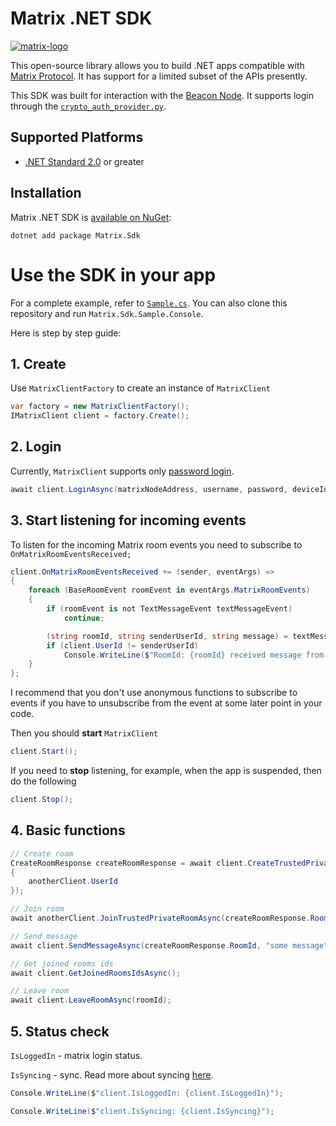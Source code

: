 # **Matrix .NET SDK**
[![matrix-logo](matrix-logo.svg)](https://matrix.org/)

This open-source library allows you to build .NET apps compatible with [Matrix Protocol](http://www.matrix.org).
It has support for a limited subset of the APIs presently. 

This SDK was built for interaction with the [Beacon Node](https://github.com/airgap-it/beacon-node). It supports login through the [`crypto_auth_provider.py`](https://github.com/airgap-it/beacon-node/blob/master/docker/crypto_auth_provider.py).  

## Supported Platforms

* [.NET Standard 2.0](https://docs.microsoft.com/en-us/dotnet/standard/net-standard) or greater
## Installation

Matrix .NET SDK is [available on NuGet](https://www.nuget.org/packages/Matrix.Sdk/):

```
dotnet add package Matrix.Sdk
```

# Use the SDK in your app
For a complete example, refer to [`Sample.cs`](https://github.com/baking-bad/matrix-dotnet-sdk/blob/main/Matrix.Sdk.Sample.Console/Sample.cs).
You can also clone this repository and run `Matrix.Sdk.Sample.Console`.

Here is step by step guide:

## 1. Create 
Use `MatrixClientFactory` to create an instance of `MatrixClient`
```cs
var factory = new MatrixClientFactory();
IMatrixClient client = factory.Create();
```

## 2. Login
Currently, `MatrixClient` supports only [password login](https://spec.matrix.org/v1.1/client-server-api/#password-based).

```cs
await client.LoginAsync(matrixNodeAddress, username, password, deviceId);
```

## 3. Start listening for incoming events
To listen for the incoming Matrix room events you need to subscribe to `OnMatrixRoomEventsReceived;`

```cs
client.OnMatrixRoomEventsReceived += (sender, eventArgs) =>
{
    foreach (BaseRoomEvent roomEvent in eventArgs.MatrixRoomEvents)
    {
        if (roomEvent is not TextMessageEvent textMessageEvent)
            continue;

        (string roomId, string senderUserId, string message) = textMessageEvent;
        if (client.UserId != senderUserId)
            Console.WriteLine($"RoomId: {roomId} received message from {senderUserId}: {message}.");
    }
};
```

I recommend that you don't use anonymous functions to subscribe to events if you have to unsubscribe from the event at some later point in your code.

Then you should **start** `MatrixClient`
```cs
client.Start();
```
If you need to **stop** listening, for example, when the app is suspended, then do the following
```cs
client.Stop();
```
## 4. Basic functions

```cs
// Create room
CreateRoomResponse createRoomResponse = await client.CreateTrustedPrivateRoomAsync(new[]
{
    anotherClient.UserId
});

// Join room
await anotherClient.JoinTrustedPrivateRoomAsync(createRoomResponse.RoomId);

// Send message
await client.SendMessageAsync(createRoomResponse.RoomId, "some message");

// Get joined rooms ids
await client.GetJoinedRoomsIdsAsync();

// Leave room
await client.LeaveRoomAsync(roomId);
```

## 5. Status check

`IsLoggedIn` - matrix login status.

`IsSyncing` - sync. Read more about syncing [here](https://spec.matrix.org/v1.1/client-server-api/#syncing).

```cs
Console.WriteLine($"client.IsLoggedIn: {client.IsLoggedIn}");

Console.WriteLine($"client.IsSyncing: {client.IsSyncing}");
```